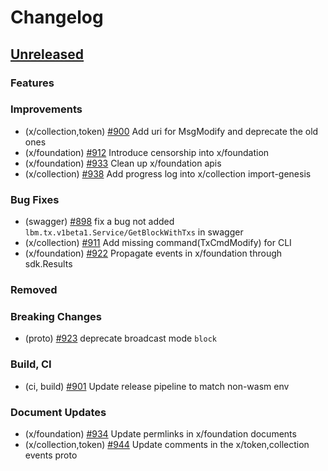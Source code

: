 <!--
Guiding Principles:

Changelogs are for humans, not machines.
There should be an entry for every single version.
The same types of changes should be grouped.
Versions and sections should be linkable.
The latest version comes first.
The release date of each version is displayed.
Mention whether you follow Semantic Versioning.

Usage:

Change log entries are to be added to the Unreleased section under the
appropriate stanza (see below). Each entry should ideally include a tag and
the Github issue reference in the following format:

* (<tag>) \#<issue-number> message

The issue numbers will later be link-ified during the release process so you do
not have to worry about including a link manually, but you can if you wish.

Types of changes (Stanzas):

"Features" for new features.
"Improvements" for changes in existing functionality.
"Deprecated" for soon-to-be removed features.
"Bug Fixes" for any bug fixes.
"Client Breaking" for breaking Protobuf, gRPC and REST routes used by end-users.
"CLI Breaking" for breaking CLI commands.
"API Breaking" for breaking exported APIs used by developers building on SDK.
"State Machine Breaking" for any changes that result in a different AppState given same genesisState and txList.
Ref: https://keepachangelog.com/en/1.0.0/
-->

# Changelog

## [Unreleased](https://github.com/line/lbm-sdk/compare/v0.47.0-alpha1...HEAD)

### Features

### Improvements
* (x/collection,token) [\#900](https://github.com/line/lbm-sdk/pull/900) Add uri for MsgModify and deprecate the old ones
* (x/foundation) [\#912](https://github.com/line/lbm-sdk/pull/912) Introduce censorship into x/foundation
* (x/foundation) [\#933](https://github.com/line/lbm-sdk/pull/933) Clean up x/foundation apis
* (x/collection) [\#938](https://github.com/line/lbm-sdk/pull/938) Add progress log into x/collection import-genesis

### Bug Fixes
* (swagger) [\#898](https://github.com/line/lbm-sdk/pull/898) fix a bug not added `lbm.tx.v1beta1.Service/GetBlockWithTxs` in swagger
* (x/collection) [\#911](https://github.com/line/lbm-sdk/pull/911) Add missing command(TxCmdModify) for CLI
* (x/foundation) [\#922](https://github.com/line/lbm-sdk/pull/922) Propagate events in x/foundation through sdk.Results

### Removed

### Breaking Changes
* (proto) [\#923](https://github.com/line/lbm-sdk/pull/923) deprecate broadcast mode `block`

### Build, CI
* (ci, build) [\#901](https://github.com/line/lbm-sdk/pull/901) Update release pipeline to match non-wasm env

### Document Updates
* (x/foundation) [\#934](https://github.com/line/lbm-sdk/pull/934) Update permlinks in x/foundation documents
* (x/collection,token) [\#944](https://github.com/line/lbm-sdk/pull/944) Update comments in the x/token,collection events proto
